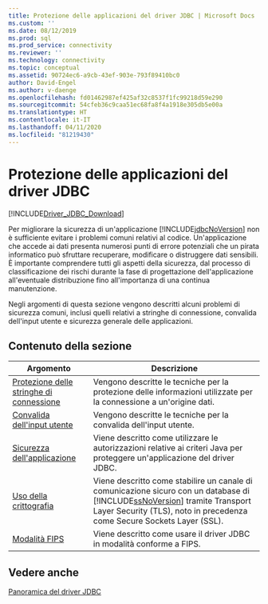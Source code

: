 ```yaml
---
title: Protezione delle applicazioni del driver JDBC | Microsoft Docs
ms.custom: ''
ms.date: 08/12/2019
ms.prod: sql
ms.prod_service: connectivity
ms.reviewer: ''
ms.technology: connectivity
ms.topic: conceptual
ms.assetid: 90724ec6-a9cb-43ef-903e-793f89410bc0
author: David-Engel
ms.author: v-daenge
ms.openlocfilehash: fd01462987ef425af32c8537f1fc99218d59e290
ms.sourcegitcommit: 54cfeb36c9caa51ec68fa8f4a1918e305db5e00a
ms.translationtype: HT
ms.contentlocale: it-IT
ms.lasthandoff: 04/11/2020
ms.locfileid: "81219430"
---
```

# <a name="securing-jdbc-driver-applications"></a>Protezione delle applicazioni del driver JDBC

[!INCLUDE[Driver_JDBC_Download](../../includes/driver_jdbc_download.md)]

Per migliorare la sicurezza di un'applicazione [!INCLUDE[jdbcNoVersion](../../includes/jdbcnoversion_md.md)] non è sufficiente evitare i problemi comuni relativi al codice. Un'applicazione che accede ai dati presenta numerosi punti di errore potenziali che un pirata informatico può sfruttare recuperare, modificare o distruggere dati sensibili. È importante comprendere tutti gli aspetti della sicurezza, dal processo di classificazione dei rischi durante la fase di progettazione dell'applicazione all'eventuale distribuzione fino all'importanza di una continua manutenzione.  
  
Negli argomenti di questa sezione vengono descritti alcuni problemi di sicurezza comuni, inclusi quelli relativi a stringhe di connessione, convalida dell'input utente e sicurezza generale delle applicazioni.  
  
## <a name="in-this-section"></a>Contenuto della sezione  
  
| Argomento                                                                            | Descrizione                                                                                                                                                           |
| -------------------------------------------------------------------------------- | --------------------------------------------------------------------------------------------------------------------------------------------------------------------- |
| [Protezione delle stringhe di connessione](../../connect/jdbc/securing-connection-strings.md) | Vengono descritte le tecniche per la protezione delle informazioni utilizzate per la connessione a un'origine dati.                                                                                    |
| [Convalida dell'input utente](../../connect/jdbc/validating-user-input.md)             | Vengono descritte le tecniche per la convalida dell'input utente.                                                                                                                          |
| [Sicurezza dell'applicazione](../../connect/jdbc/application-security.md)               | Viene descritto come utilizzare le autorizzazioni relative ai criteri Java per proteggere un'applicazione del driver JDBC.                                                                                |
| [Uso della crittografia](../../connect/jdbc/using-ssl-encryption.md)               | Viene descritto come stabilire un canale di comunicazione sicuro con un database di [!INCLUDE[ssNoVersion](../../includes/ssnoversion-md.md)] tramite Transport Layer Security (TLS), noto in precedenza come Secure Sockets Layer (SSL). |
| [Modalità FIPS](../../connect/jdbc/fips-mode.md)                                     | Viene descritto come usare il driver JDBC in modalità conforme a FIPS.                                                                                                              |
  
## <a name="see-also"></a>Vedere anche  

 [Panoramica del driver JDBC](../../connect/jdbc/overview-of-the-jdbc-driver.md)  
